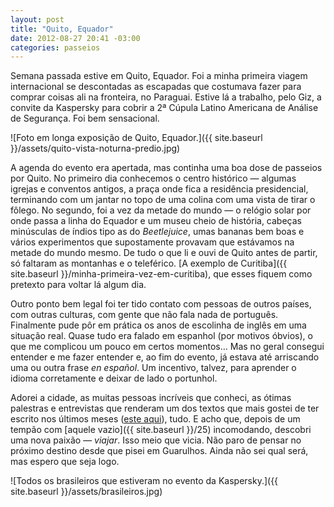 ```yaml
---
layout: post
title: "Quito, Equador"
date: 2012-08-27 20:41 -03:00
categories: passeios
---
```

Semana passada estive em Quito, Equador. Foi a minha primeira viagem internacional se descontadas as escapadas que costumava fazer para comprar coisas ali na fronteira, no Paraguai. Estive lá a trabalho, pelo Giz, a convite da Kaspersky para cobrir a 2ª Cúpula Latino Americana de Análise de Segurança. Foi bem sensacional.

![Foto em longa exposição de Quito, Equador.]({{ site.baseurl }}/assets/quito-vista-noturna-predio.jpg)

A agenda do evento era apertada, mas continha uma boa dose de passeios por Quito. No primeiro dia conhecemos o centro histórico — algumas igrejas e conventos antigos, a praça onde fica a residência presidencial, terminando com um jantar no topo de uma colina com uma vista de tirar o fôlego. No segundo, foi a vez da metade do mundo — o relógio solar por onde passa a linha do Equador e um museu cheio de história, cabeças minúsculas de índios tipo as do _Beetlejuice_, umas bananas bem boas e vários experimentos que supostamente provavam que estávamos na metade do mundo mesmo. De tudo o que li e ouvi de Quito antes de partir, só faltaram as montanhas e o teleférico. [A exemplo de Curitiba]({{ site.baseurl }}/minha-primeira-vez-em-curitiba), que esses fiquem como pretexto para voltar lá algum dia.

Outro ponto bem legal foi ter tido contato com pessoas de outros países, com outras culturas, com gente que não fala nada de português. Finalmente pude pôr em prática os anos de escolinha de inglês em uma situação real. Quase tudo era falado em espanhol (por motivos óbvios), o que me complicou um pouco em certos momentos… Mas no geral consegui entender e me fazer entender e, ao fim do evento, já estava até arriscando uma ou outra frase _en español_. Um incentivo, talvez, para aprender o idioma corretamente e deixar de lado o portunhol.

Adorei a cidade, as muitas pessoas incríveis que conheci, as ótimas palestras e entrevistas que renderam um dos textos que mais gostei de ter escrito nos últimos meses ([este aqui](http://www.gizmodo.com.br/como-a-seguranca-online-afeta-seu-perfil-no-facebook-os-trocados-da-sua-conta-corrente-e-a-paz-mundial-tudo-ao-mesmo-tempo/)), tudo. E acho que, depois de um tempão com [aquele vazio]({{ site.baseurl }}/25) incomodando, descobri uma nova paixão — _viajar_. Isso meio que vicia. Não paro de pensar no próximo destino desde que pisei em Guarulhos. Ainda não sei qual será, mas espero que seja logo.

![Todos os brasileiros que estiveram no evento da Kaspersky.]({{ site.baseurl }}/assets/brasileiros.jpg)
